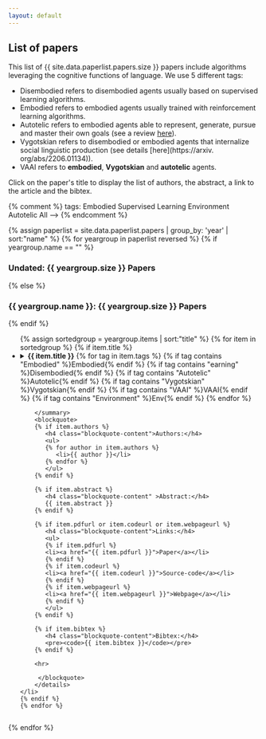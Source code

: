 ```yaml
---
layout: default
---
```



<h2 class="page-title"> List of papers</h2>

This list of {{ site.data.paperlist.papers.size }} papers include algorithms leveraging the cognitive functions of language. 
We use 5 different tags:
* <span class="badge supervised">Disembodied</span> refers to disembodied agents usually based on supervised learning algorithms.
* <span class="badge embodied">Embodied</span> refers to embodied agents usually trained with reinforcement learning algorithms.
* <span class="badge autotelic">Autotelic</span> refers to embodied agents able to represent, generate, pursue and master their own goals (see a review [here](https://arxiv.org/abs/2012.09830)). 
* <span class="badge vygotskian">Vygotskian</span> refers to disembodied or embodied agents that internalize social linguistic production (see details [here](https://arxiv.
  org/abs/2206.01134)).
* <span class="badge vaai">VAAI</span> refers to **embodied**, **Vygotskian** and **autotelic** agents.

Click on the paper's title to display the list of authors, the abstract, a link to the article and the bibtex. 

{% comment %} tags:
<span class="badge embodied">Embodied</span>
<span class="badge supervised">Supervised Learning</span>
<span class="badge env">Environment</span>
<span class="badge autotelic">Autotelic</span>
<span class="badge all">All</span> ––>
{% endcomment %}

{% assign paperlist = site.data.paperlist.papers | group_by: 'year' | sort:"name"  %}
{% for yeargroup in paperlist reversed %}
{% if yeargroup.name == "" %}
   <h3 class="page-title">Undated: {{ yeargroup.size }} Papers</h3>
{% else %}
   <h3 class="page-title" >{{ yeargroup.name }}: {{ yeargroup.size }} Papers</h3>
{% endif %}
<ul>
	{% assign sortedgroup = yeargroup.items | sort:"title"  %}
	{% for item in sortedgroup %}
	{% if item.title %}
	<li>
		<details><summary><b class="paper-title">{{ item.title }}</b>
		{% for tag in item.tags %}
			{% if tag contains "Embodied" %}<span class="badge embodied">Embodied</span>{% endif %}
			{% if tag contains "earning" %}<span class="badge supervised">Disembodied</span>{% endif %}
			{% if tag contains "Autotelic" %}<span class="badge autotelic">Autotelic</span>{% endif %}
			{% if tag contains "Vygotskian" %}<span class="badge vygotskian">Vygotskian</span>{% endif %}
			{% if tag contains "VAAI" %}<span class="badge vaai">VAAI</span>{% endif %}
			{% if tag contains "Environment" %}<span class="badge env">Env</span>{% endif %}
		{% endfor %}
		
		</summary>
		<blockquote>
		{% if item.authors %}
		   <h4 class="blockquote-content">Authors:</h4>
		   <ul>
		   {% for author in item.authors %}
		      <li>{{ author }}</li>
		   {% endfor %}
		   </ul>
		{% endif %}

		{% if item.abstract %}
		   <h4 class="blockquote-content" >Abstract:</h4>
		   {{ item.abstract }}
		{% endif %}

		{% if item.pdfurl or item.codeurl or item.webpageurl %}
		   <h4 class="blockquote-content">Links:</h4>
		   <ul>
		   {% if item.pdfurl %}
		   <li><a href="{{ item.pdfurl }}">Paper</a></li>
		   {% endif %}
		   {% if item.codeurl %}
		   <li><a href="{{ item.codeurl }}">Source-code</a></li>
		   {% endif %}
		   {% if item.webpageurl %}
		   <li><a href="{{ item.webpageurl }}">Webpage</a></li>
		   {% endif %}
		   </ul>
		{% endif %}

		{% if item.bibtex %}	 
		   <h4 class="blockquote-content">Bibtex:</h4>
		   <pre><code>{{ item.bibtex }}</code></pre>
		{% endif %}

		<hr>
		
		 </blockquote>
		</details>
	</li>
	{% endif %}
	{% endfor %}
</ul>
{% endfor %}

